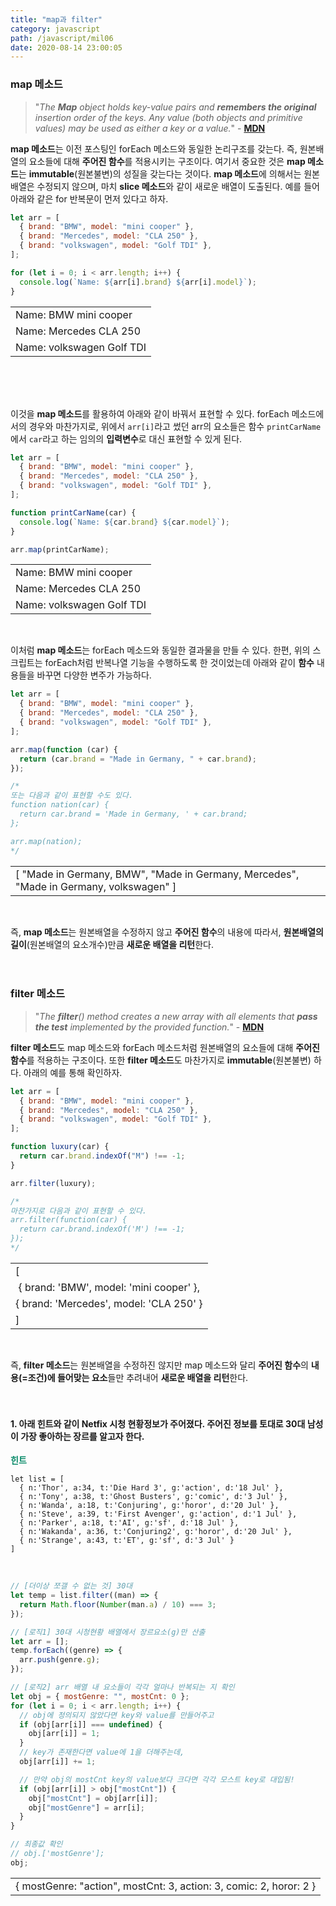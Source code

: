```yaml
---
title: "map과 filter"
category: javascript
path: /javascript/mil06
date: 2020-08-14 23:00:05
---
```


### map 메소드

> "_The **Map** object holds key-value pairs and **remembers the original** insertion order of the keys. Any value (both objects and primitive values) may be used as either a key or a value._" - [**MDN**](https://developer.mozilla.org/en-US/docs/Web/JavaScript/Reference/Global_Objects/Map)

**map 메소드**는 이전 포스팅인 forEach 메소드와 동일한 논리구조를 갖는다. 즉, 원본배열의 요소들에 대해 **주어진 함수**를 적용시키는 구조이다. 여기서 중요한 것은 **map 메소드**는 **immutable**(원본불변)의 성질을 갖는다는 것이다. **map 메소드**에 의해서는 원본배열은 수정되지 않으며, 마치 **slice 메소드**와 같이 새로운 배열이 도출된다. 예를 들어 아래와 같은 for 반복문이 먼저 있다고 하자.

```js
let arr = [
  { brand: "BMW", model: "mini cooper" },
  { brand: "Mercedes", model: "CLA 250" },
  { brand: "volkswagen", model: "Golf TDI" },
];

for (let i = 0; i < arr.length; i++) {
  console.log(`Name: ${arr[i].brand} ${arr[i].model}`);
}
```

<table>
  <tr><td>Name: BMW mini cooper</td></tr>
  <tr><td>Name: Mercedes CLA 250</td></tr>
  <tr><td>Name: volkswagen Golf TDI</td></tr>
</table>
<br>
<br>
<br>

이것을 **map 메소드**를 활용하여 아래와 같이 바꿔서 표현할 수 있다. forEach 메소드에서의 경우와 마찬가지로, 위에서 `arr[i]`라고 썼던 arr의 요소들은 함수 `printCarName`에서 `car`라고 하는 임의의 **입력변수**로 대신 표현할 수 있게 된다.

```js
let arr = [
  { brand: "BMW", model: "mini cooper" },
  { brand: "Mercedes", model: "CLA 250" },
  { brand: "volkswagen", model: "Golf TDI" },
];

function printCarName(car) {
  console.log(`Name: ${car.brand} ${car.model}`);
}

arr.map(printCarName);
```

<table>
  <tr><td>Name: BMW mini cooper</td></tr>
  <tr><td>Name: Mercedes CLA 250</td></tr>
  <tr><td>Name: volkswagen Golf TDI</td></tr>
</table>
<br>

이처럼 **map 메소드**는 forEach 메소드와 동일한 결과물을 만들 수 있다. 한편, 위의 스크립트는 forEach처럼 반복나열 기능을 수행하도록 한 것이었는데 아래와 같이 **함수** 내용들을 바꾸면 다양한 변주가 가능하다.

```js
let arr = [
  { brand: "BMW", model: "mini cooper" },
  { brand: "Mercedes", model: "CLA 250" },
  { brand: "volkswagen", model: "Golf TDI" },
];

arr.map(function (car) {
  return (car.brand = "Made in Germany, " + car.brand);
});

/*
또는 다음과 같이 표현할 수도 있다.
function nation(car) {
  return car.brand = 'Made in Germany, ' + car.brand;
};

arr.map(nation);
*/
```

<table>
  <tr><td>[ "Made in Germany, BMW", "Made in Germany, Mercedes", "Made in Germany, volkswagen" ]</td></tr>
</table>
<br>

즉, **map 메소드**는 원본배열을 수정하지 않고 **주어진 함수**의 내용에 따라서, **원본배열의 길이**(원본배열의 요소개수)만큼 **새로운 배열을 리턴**한다.
<br>
<br>
<br>

### filter 메소드

> "_The **filter**() method creates a new array with all elements that **pass the test** implemented by the provided function._" - [**MDN**](https://developer.mozilla.org/en-US/docs/Web/JavaScript/Reference/Global_Objects/Array/filter)

**filter 메소드**도 map 메소드와 forEach 메소드처럼 원본배열의 요소들에 대해 **주어진 함수**를 적용하는 구조이다. 또한 **filter 메소드**도 마찬가지로 **immutable**(원본불변) 하다. 아래의 예를 통해 확인하자.

```js
let arr = [
  { brand: "BMW", model: "mini cooper" },
  { brand: "Mercedes", model: "CLA 250" },
  { brand: "volkswagen", model: "Golf TDI" },
];

function luxury(car) {
  return car.brand.indexOf("M") !== -1;
}

arr.filter(luxury);

/*
마찬가지로 다음과 같이 표현할 수 있다.
arr.filter(function(car) {
  return car.brand.indexOf('M') !== -1;
});
*/
```

<table>
  <tr><td>[ </td></tr>
  <tr><td align= "center">{ brand: 'BMW', model: 'mini cooper' },</td></tr>
  <tr><td align= "center">{ brand: 'Mercedes', model: 'CLA 250' }</td></tr>
  <tr><td> ]</td></tr>
</table>
<br>

즉, **filter 메소드**는 원본배열을 수정하진 않지만 map 메소드와 달리 **주어진 함수**의 **내용(=조건)에 들어맞는 요소**들만 추려내어 **새로운 배열을 리턴**한다.
<br>
<br>
<br>

#### 1. 아래 힌트와 같이 Netfix 시청 현황정보가 주어졌다. 주어진 정보를 토대로 30대 남성이 가장 좋아하는 장르를 알고자 한다.

<span style="color:#088A68">**힌트** </span>

```
let list = [
  { n:'Thor', a:34, t:'Die Hard 3', g:'action', d:'18 Jul' },
  { n:'Tony', a:38, t:'Ghost Busters', g:'comic', d:'3 Jul' },
  { n:'Wanda', a:18, t:'Conjuring', g:'horor', d:'20 Jul' },
  { n:'Steve', a:39, t:'First Avenger', g:'action', d:'1 Jul' },
  { n:'Parker', a:18, t:'AI', g:'sf', d:'18 Jul' },
  { n:'Wakanda', a:36, t:'Conjuring2', g:'horor', d:'20 Jul' },
  { n:'Strange', a:43, t:'ET', g:'sf', d:'3 Jul' }
]
```

<br>

```js
// [더이상 쪼갤 수 없는 것] 30대
let temp = list.filter((man) => {
  return Math.floor(Number(man.a) / 10) === 3;
});

// [로직1] 30대 시청현황 배열에서 장르요소(g)만 산출
let arr = [];
temp.forEach((genre) => {
  arr.push(genre.g);
});

// [로직2] arr 배열 내 요소들이 각각 얼마나 반복되는 지 확인
let obj = { mostGenre: "", mostCnt: 0 };
for (let i = 0; i < arr.length; i++) {
  // obj에 정의되지 않았다면 key와 value를 만들어주고
  if (obj[arr[i]] === undefined) {
    obj[arr[i]] = 1;
  }
  // key가 존재한다면 value에 1을 더해주는데,
  obj[arr[i]] += 1;

  // 만약 obj의 mostCnt key의 value보다 크다면 각각 모스트 key로 대입됨!
  if (obj[arr[i]] > obj["mostCnt"]) {
    obj["mostCnt"] = obj[arr[i]];
    obj["mostGenre"] = arr[i];
  }
}

// 최종값 확인
// obj.['mostGenre'];
obj;
```

<span style="color:#088A68">
<table style="border-color:#088A68">
  <tr><td>{ mostGenre: "action", mostCnt: 3, action: 3, comic: 2, horor: 2 }</td></tr>
  </table>
</span>
